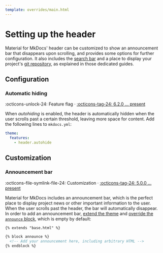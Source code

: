 ```yaml
---
template: overrides/main.html
---
```


# Setting up the header

Material for MkDocs' header can be customized to show an announcement bar that 
disappears upon scrolling, and provides some options for further configuration.
It also includes the [search bar][1] and a place to display your project's
[git repository][2], as explained in those dedicated guides.

  [1]: setting-up-site-search.md
  [2]: adding-a-git-repository.md

## Configuration

### Automatic hiding

:octicons-unlock-24: Feature flag ·
[:octicons-tag-24: 6.2.0 ... present][Automatic hiding support]

When _autohiding_ is enabled, the header is automatically hidden when the
user scrolls past a certain threshold, leaving more space for content. Add the
following lines to `mkdocs.yml`:

``` yaml
theme:
  features:
    - header.autohide
```

  [Automatic hiding support]: https://github.com/squidfunk/mkdocs-material/releases/tag/6.2.0

## Customization

### Announcement bar

:octicons-file-symlink-file-24: Customization ·
[:octicons-tag-24: 5.0.0 ... present][Announcement bar support]

Material for MkDocs includes an announcement bar, which is the perfect place to
display project news or other important information to the user. When the user
scrolls past the header, the bar will automatically disappear. In order to add
an announcement bar, [extend the theme][4] and [override the `announce`
block][5], which is empty by default:

``` html
{% extends "base.html" %}

{% block announce %}
  <!-- Add your announcement here, including arbitrary HTML -->
{% endblock %}
```

  [Announcement bar support]: https://github.com/squidfunk/mkdocs-material/releases/tag/6.2.0

  [4]: ../customization.md#extending-the-theme
  [5]: ../customization.md#overriding-blocks-recommended
